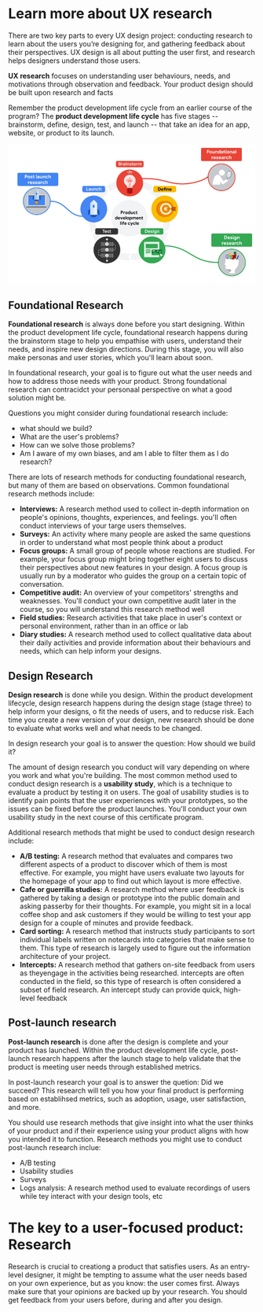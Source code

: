 # Learn more about UX research

There are two key parts to every UX design project: conducting research to learn about the users you’re designing for, and gathering feedback about their perspectives. UX design is all about putting the user first, and research helps designers understand those users.

**UX research** focuses on understanding user behaviours, needs, and motivations through observation and feedback. Your product design should be built upon research and facts

Remember the product development life cycle from an earlier course of the program? The **product development life cycle** has five stages -- brainstorm, define, design, test, and launch -- that take an idea for an app, website, or product to its launch.

![](../../images/08.png)

## Foundational Research

**Foundational research** is always done before you start designing. Within the product development life cycle, foundational research happens during the brainstorm stage to help you empathise with users, understand their needs, and inspire new design directions. During this stage, you will also make personas and user stories, which you'll learn about soon.

In foundational research, your goal is to figure out what the user needs and how to address those needs with your product. Strong foundational research can contracidct your personaal perspective on what a good solution might be.

Questions you might consider during foundational research include:

- what should we build?
- What are the user's problems?
- How can we solve those problems?
- Am I aware of my own biases, and am I able to filter them as I do research?

There are lots of research methods for conducting foundational research, but many of them are based on observations. Common foundational research methods include:

- **Interviews:** A research method used to collect in-depth information on people's opinions, thoughts, experiences, and feelings. you'll often conduct interviews of your targe users themselves.
- **Surveys:** An activity where many people are asked the same questions in order to understand what most people think about a product
- **Focus groups:** A small group of people whose reactions are studied. For example, your focus group might bring together eight users to discuss their perspectives about new features in your design. A focus group is usually run by a moderator who guides the group on a certain topic of conversation.
- **Competitive audit:** An overview of your competitors' strengths and weaknesses. You'll conduct your own competitive audit later in the course, so you will understand this research method well
- **Field studies:** Research activities that take place in user's context or personal environment, rather than in an office or lab
- **Diary studies:** A research method used to collect qualitative data about their daily activities and provide information about their behaviours and needs, which can help inform your designs.

## Design Research

**Design research** is done while you design. Within the product development lifecycle, design research happens during the design stage (stage three) to help inform your designs, o fit the needs of users, and to reducse risk. Each time you create a new version of your design, new research should be done to evaluate what works well and what needs to be changed.

In design research your goal is to answer the question: How should we build it?

The amount of design research you conduct will vary depending on where you work and what you're building. The most common method used to conduct design research is a **usability study**, which is a technique to evaluate a product by testing it on users. The goal of usability studies is to identify pain points that the user experiences with your prototypes, so the issues can be fixed before the product launches. You'll conduct your own usability study in the next course of this certificate program.

Additional research methods that might be used to conduct design research include:

- **A/B testing:** A research method that evaluates and compares two different aspects of a product to discover which of them is most effective. For example, you might have users evaluate two layouts for the homepage of your app to find out which layout is more effective.
- **Cafe or guerrilla studies:** A research method where user feedback is gathered by taking a design or prototype into the public domain and asking passerby for their thoughts. For example, you might sit in a local coffee shop and ask customers if they would be willing to test your app design for a couple of minutes and provide feedback.
- **Card sorting:** A research method that instructs study participants to sort individual labels written on notecards into categories that make sense to them. This type of research is largely used to figure out the information architecture of your project.
- **Intercepts:** A research method that gathers on-site feedback from users as theyengage in the activities being researched. intercepts are often conducted in the field, so this type of research is often considered a subset of field research. An intercept study can provide quick, high-level feedback

## Post-launch research

**Post-launch research** is done after the design is complete and your product has launched. Within the product development life cycle, post-launch research happens after the launch stage to help validate that the product is meeting user needs through established metrics.

In post-launch research your goal is to answer the quetion: Did we succeed? This research will tell you how your final product is performing based on establihsed metrics, such as adoption, usage, user satisfaction, and more.

You should use research methods that give insight into what the user thinks of your product and if their experience using your product aligns with how you intended it to function. Research methods you might use to conduct post-launch research inclue:

- A/B testing
- Usability studies
- Surveys
- Logs analysis: A research method used to evaluate recordings of users while tey interact with your design tools, etc

# The key to a user-focused product: Research

Research is crucial to creationg a product that satisfies users. As an entry-level designer, it might be tempting to assume what the user needs based on your own experience, but as you know: the user comes first. Always make sure that your opinions are backed up by your research. You should get feedback from your users before, during and after you design.
